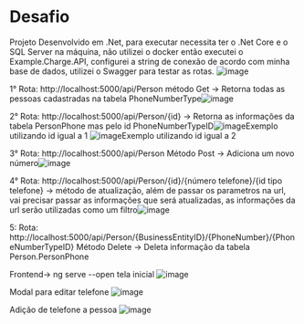 # Desafio
Projeto Desenvolvido em .Net, para executar necessita ter  o .Net Core e o SQL Server na máquina, não utilizei o docker então executei o Example.Charge.API, configurei a string de conexão de acordo com minha base de dados, utilizei o Swagger para testar as rotas.
![image](https://user-images.githubusercontent.com/37514074/157601662-785c132c-b757-4eaa-9872-02d7e3162f95.png)

1° Rota: http://localhost:5000/api/Person método Get -> Retorna todas as pessoas cadastradas na tabela PhoneNumberType![image](https://user-images.githubusercontent.com/37514074/157602099-92e5b34d-6af8-4613-92d1-7722d77d107a.png)

2° Rota: http://localhost:5000/api/Person/{id} -> Retorna as informações da tabela PersonPhone mas pelo id PhoneNumberTypeID![image](https://user-images.githubusercontent.com/37514074/157602661-5ba1cf7f-66a2-4760-8f55-d44a8961fabe.png)Exemplo utilizando id igual a 1
![image](https://user-images.githubusercontent.com/37514074/157602771-b11ef9c9-961a-4383-b73d-5df4f013eeb4.png)Exemplo utilizando id igual a 2

3° Rota: http://localhost:5000/api/Person Método Post -> Adiciona um novo número![image](https://user-images.githubusercontent.com/37514074/157603092-1431a21b-50bb-4521-be18-8851a4856e80.png)

4° Rota: http://localhost:5000/api/Person/{id}/{número telefone}/{id tipo telefone} -> método de atualização, além de passar os parametros na url, vai precisar passar as informações que será atualizadas, as informações da url serão utilizadas como um filtro![image](https://user-images.githubusercontent.com/37514074/157603919-f728b1a3-24da-411b-a189-33db19c98f03.png)

5: Rota: http://localhost:5000/api/Person/{BusinessEntityID}/{PhoneNumber}/{PhoneNumberTypeID} Método Delete -> Deleta informação da tabela Person.PersonPhone

Frontend-> ng serve --open
tela inicial
![image](https://user-images.githubusercontent.com/37514074/158095153-32b29f59-8db7-47b7-b954-e60b8986e72e.png)

Modal para editar telefone
![image](https://user-images.githubusercontent.com/37514074/158095229-43b6cebf-2a1a-4cc4-9f11-b160736abdd8.png)

Adição de telefone a pessoa
![image](https://user-images.githubusercontent.com/37514074/158095313-18fbd3cd-6573-45aa-9e45-d277b5632a0f.png)


